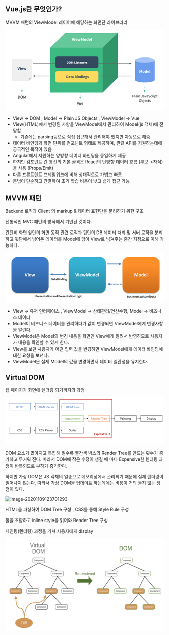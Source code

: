 ## Vue.js란 무엇인가?

MVVM 패턴의 ViewModel 레이어에 해당하는 화면단 라이브러리

![image-20201109113151074](.\image-20201109113151074.png)

- View -> DOM , Model -> Plain JS Objects , ViewModel -> Vue
- View(HTML)에서 변경된 사항을 ViewModel에서 관리하여 Model(js 객체)에 전달함
  - 기존에는 parsing등으로 직접 접근해서 관리해야 했지만 자동으로 해줌
- 데이터 바인딩과 화면 단위를 컴포넌트 형태로 제공하며, 관련 API를 지원하는데에 궁극적인 목적이 있음
- Angular에서 지원하는 양방향 데이터 바인딩을 동일하게 제공
- 하지만 컴포넌트 간 통신의 기본 골격은 React의 단방향 데이터 흐름 (부모->자식)을 사용 (Props/Emit)
- 다른 프론트엔트 프레임워크에 비해 상대적으로 가볍고 빠름
- 문법이 단순하고 간결하여 초기 학습 비용이 낮고 쉽게 접근 가능

## MVVM 패턴

Backend 로직과 Client 의 markup & 데이터 표현단을 분리하기 위한 구조

전통적인 MVC 패턴의 방식에서 기인된 것이다.

간단히 화면 앞단의 화면 동작 관련 로직과 뒷단의 DB 데이터 처리 및 서버 로직을 분리하고 뒷단에서 넘어온 데이터를 Model에 담아 View로 넘겨주는 중간 지점으로 이해 가능하다.

![image-20201109113754426](.\image-20201109113754426.png)

- View -> 유저 인터페이스 , ViewModel -> 상태관리/연산수행, Model -> 비즈니스 데이터
- Model이 비즈니스 데이터를 관리하다가 값이 변경되면 ViewModel에게 변경사항을 알린다.
- ViewModel은 Model의 변경 내용을 화면인 View에게 알려서 반영하므로 사용자가 내용을 확인할 수 있게 한다.
- View를 보던 사용자가 어떤 입력 값을 변경하면 ViewModel에게 데이터 바인딩에 대한 요청을 보낸다.
- ViewModel은 실제 Model의 값을 변경하면서 데이터 일관성을 유지한다.

## Virtual DOM

웹 페이지가 화면에 렌더링 되기까지의 과정

![image-20201109121708428](.\image-20201109121708428.png)

DOM 요소가 많아지고 복잡해 질수록 빨간색 박스의 Render Tree를 만드는 횟수가 증가하고 무거워 진다. 따라서 DOM에 작은 수정이 생길 때 마다 Expensive한 렌더링 과정이 반복되므로 부하가 증가한다.

하지만 가상 DOM은 JS 객체의 일종으로 메모리상에서 관리되기 때문에 실제 렌더링이 일어나지 않는다. 따라서 가상 DOM을 업데이트 하는데에는 비용이 거의 들지 않는 장점이 있다.

![image-20201109123701293](\image-20201109123701293.png)

HTML을 파싱하여 DOM Tree 구성 , CSS를 통해  Style Rule 구성

둘을 조합하고 inline style을 읽어와 Render Tree 구성 

페인팅(렌더링) 과정을 거쳐 사용자에게 display

![image-20201109124442612](.\image-20201109124442612.png)